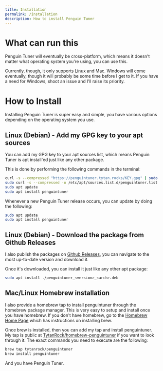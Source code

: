 ```yaml
---
title: Installation
permalink: /installation
description: How to install Penguin Tuner
---
```


# What can run this

Penguin Tuner will eventually be cross-platform, which means it doesn't matter what operating system you're using, you can use this.

Currently, though, it only supports Linux and Mac.
Windows will come eventually, though it will probably be some time before I get to it.
If you have a need for Windows, shoot an issue and I'll raise its priority.

# How to Install

Installing Penguin Tuner is super easy and simple, you have various options depending on the operating system you use.

## Linux (Debian) - Add my GPG key to your apt sources

You can add my GPG key to your apt sources list, which means Penguin Tuner is apt install'ed just like any other package.

This is done by performing the following commands in the terminal:
``` bash
curl -s --compressed "https://penguintuner.tytan.rocks/KEY.gpg" | sudo apt-key add -
sudo curl -s --compressed -o /etc/apt/sources.list.d/penguintuner.list "https://penguintuner.tytan.rocks/penguintuner.list"
sudo apt update
sudo apt install penguintuner
```

Whenever a new Penguin Tuner release occurs, you can update by doing the following:
``` bash
sudo apt update
sudo apt install penguintuner
```

## Linux (Debian) - Download the package from Github Releases

I also publish the packages on [Github Releases](https://github.com/TytanRock/PenguinTuner/releases), you can navigate to the most up-to-date version and download it.

Once it's downloaded, you can install it just like any other apt package:
``` bash
sudo apt install ./penguintuner_<version>_<arch>.deb
```

## Mac/Linux Homebrew installation

I also provide a homebrew tap to install penguintuner through the homebrew package manager. This is very easy to setup and install once you have homebrew. If you don't have homebrew, go to the [Homebrew Home Page](https://brew.sh/) which has instructions on installing brew.

Once brew is installed, then you can add my tap and install penguintuner.
My tap is public at [TytanRock/homebrew-penguintuner](https://github.com/TytanRock/homebrew-penguintuner) if you want to look through it.
The exact commands you need to execute are the following:
``` bash
brew tap tytanrock/penguintuner
brew install penguintuner
```

And you have Penguin Tuner.

